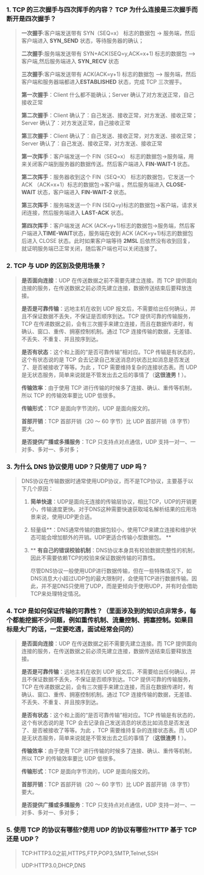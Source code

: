 ### 1. TCP 的三次握⼿与四次挥⼿的内容？ TCP 为什么连接是三次握⼿⽽断开是四次握⼿？

> **一次握手**:客户端发送带有 SYN（SEQ=x） 标志的数据包 -> 服务端，然后客户端进入 **SYN_SEND** 状态，等待服务器的确认；
>
> **二次握手**:服务端发送带有 SYN+ACK(SEQ=y,ACK=x+1) 标志的数据包 –> 客户端,然后服务端进入 **SYN_RECV** 状态
>
> **三次握手**:客户端发送带有 ACK(ACK=y+1) 标志的数据包 –> 服务端，然后客户端和服务器端都进入**ESTABLISHED** 状态，完成 TCP 三次握手。
>
> **第一次握手**：Client 什么都不能确认；Server 确认了对方发送正常，自己接收正常
>
> **第二次握手**：Client 确认了：自己发送、接收正常，对方发送、接收正常；Server 确认了：对方发送正常，自己接收正常
>
> **第三次握手**：Client 确认了：自己发送、接收正常，对方发送、接收正常；Server 确认了：自己发送、接收正常，对方发送、接收正常
>
> 
>
> **第一次挥手**：客户端发送一个 FIN（SEQ=x） 标志的数据包->服务端，用来关闭客户端到服务器的数据传送。然后客户端进入 **FIN-WAIT-1** 状态。
>
> **第二次挥手**：服务器收到这个 FIN（SEQ=X） 标志的数据包，它发送一个 ACK （ACK=x+1）标志的数据包->客户端 。然后服务端进入 **CLOSE-WAIT** 状态，客户端进入 **FIN-WAIT-2** 状态。
>
> **第三次挥手**：服务端发送一个 FIN (SEQ=y)标志的数据包->客户端，请求关闭连接，然后服务端进入 **LAST-ACK** 状态。
>
> **第四次挥手**：客户端发送 ACK (ACK=y+1)标志的数据包->服务端，然后客户端进入**TIME-WAIT**状态，服务端在收到 ACK (ACK=y+1)标志的数据包后进入 CLOSE 状态。此时如果客户端等待 **2MSL** 后依然没有收到回复，就证明服务端已正常关闭，随后客户端也可以关闭连接了。

### 2. TCP 与 UDP 的区别及使⽤场景？

> **是否面向连接**：UDP 在传送数据之前不需要先建立连接。而 TCP 提供面向连接的服务，在传送数据之前必须先建立连接，数据传送结束后要释放连接。
>
> **是否是可靠传输**：远地主机在收到 UDP 报文后，不需要给出任何确认，并且不保证数据不丢失，不保证是否顺序到达。TCP 提供可靠的传输服务，TCP 在传递数据之前，会有三次握手来建立连接，而且在数据传递时，有确认、窗口、重传、拥塞控制机制。通过 TCP 连接传输的数据，无差错、不丢失、不重复、并且按序到达。
>
> **是否有状态**：这个和上面的“是否可靠传输”相对应。TCP 传输是有状态的，这个有状态说的是 TCP 会去记录自己发送消息的状态比如消息是否发送了、是否被接收了等等。为此 ，TCP 需要维持复杂的连接状态表。而 UDP 是无状态服务，简单来说就是不管发出去之后的事情了（**这很渣男！**）。
>
> **传输效率**：由于使用 TCP 进行传输的时候多了连接、确认、重传等机制，所以 TCP 的传输效率要比 UDP 低很多。
>
> **传输形式**：TCP 是面向字节流的，UDP 是面向报文的。
>
> **首部开销**：TCP 首部开销（20 ～ 60 字节）比 UDP 首部开销（8 字节）要大。
>
> **是否提供广播或多播服务**：TCP 只支持点对点通信，UDP 支持一对一、一对多、多对一、多对多；

### 3. 为什么 DNS 协议使⽤ UDP？只使⽤了 UDP 吗？

> DNS协议在传输数据时通常使用UDP协议，而不是TCP协议，主要基于以下几个原因：
>
> 1. **简单快速**：UDP是面向无连接的传输层协议，相比TCP，UDP的开销更小，传输速度更快。对于DNS这种需要快速获取域名解析结果的应用场景来说，使用UDP更合适。
>
> 2. 轻量级**：DNS通常传输的数据包较小，使用TCP来建立连接和维护状态可能会增加额外的开销。UDP更适合传输小型数据包。 **
>
> 3. ** **有自己的错误校验机制**：DNS协议本身具有校验数据完整性的机制，因此不需要依赖TCP的校验来保证数据传输的可靠性。 
>
>    
>
>    尽管DNS协议一般使用UDP进行数据传输，但在一些特殊情况下，如DNS消息大小超过UDP包的最大限制时，会使用TCP进行数据传输。因此，并不是DNS只使用了UDP，而是更倾向于使用UDP，并有时会借助TCP来处理特定情况。

### 4. TCP 是如何保证传输的可靠性？（⾥⾯涉及到的知识点⾮常多，每个都能挖掘不少问题，例如重传机制、流量控制、拥塞控制。如果⽬标是⼤⼚的话，⼀定要吃透，⾯试经常会问的）

> **是否面向连接**：UDP 在传送数据之前不需要先建立连接。而 TCP 提供面向连接的服务，在传送数据之前必须先建立连接，数据传送结束后要释放连接。
>
> **是否是可靠传输**：远地主机在收到 UDP 报文后，不需要给出任何确认，并且不保证数据不丢失，不保证是否顺序到达。TCP 提供可靠的传输服务，TCP 在传递数据之前，会有三次握手来建立连接，而且在数据传递时，有确认、窗口、重传、拥塞控制机制。通过 TCP 连接传输的数据，无差错、不丢失、不重复、并且按序到达。
>
> **是否有状态**：这个和上面的“是否可靠传输”相对应。TCP 传输是有状态的，这个有状态说的是 TCP 会去记录自己发送消息的状态比如消息是否发送了、是否被接收了等等。为此 ，TCP 需要维持复杂的连接状态表。而 UDP 是无状态服务，简单来说就是不管发出去之后的事情了（**这很渣男！**）。
>
> **传输效率**：由于使用 TCP 进行传输的时候多了连接、确认、重传等机制，所以 TCP 的传输效率要比 UDP 低很多。
>
> **传输形式**：TCP 是面向字节流的，UDP 是面向报文的。
>
> **首部开销**：TCP 首部开销（20 ～ 60 字节）比 UDP 首部开销（8 字节）要大。
>
> **是否提供广播或多播服务**：TCP 只支持点对点通信，UDP 支持一对一、一对多、多对一、多对多；

### 5. 使⽤ TCP 的协议有哪些?使⽤ UDP 的协议有哪些?HTTP 基于 TCP 还是 UDP？

> TCP:HTTP3.0之前,HTTPS,FTP,POP3,SMTP,Telnet,SSH
>
> UDP:HTTP3.0,DHCP,DNS